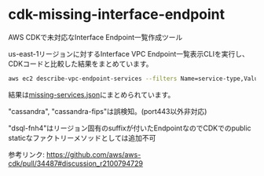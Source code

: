 # cdk-missing-interface-endpoint
AWS CDKで未対応なInterface Endpoint一覧作成ツール

us-east-1リージョンに対するInterface VPC Endpoint一覧表示CLIを実行し、CDKコードと比較した結果をまとめています。

```sh
aws ec2 describe-vpc-endpoint-services --filters Name=service-type,Values=Interface Name=owner,Values=amazon --region us-east-1 --query ServiceNames
```

結果は[missing-services.json](https://github.com/badmintoncryer/cdk-missing-interface-endpoint/blob/main/missing_services.json)にまとめられています。

"cassandra", "cassandra-fips"は誤検知。(port443以外非対応)

"dsql-fnh4"はリージョン固有のsuffixが付いたEndpointなのでCDKでのpublic staticなファクトリーメソッドとしては追加不可

参考リンク: https://github.com/aws/aws-cdk/pull/34487#discussion_r2100794729
